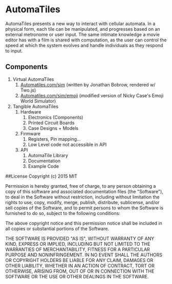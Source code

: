 # AutomaTiles
AutomaTiles presents a new way to interact with cellular automata. In a physical form, each tile can be manipulated, and progresses based on an external metronome or user input. The same intimate knowledge a movie editor has with a film is shared with computation, as the user can control the speed at which the system evolves and handle individuals as they respond to input.

## Components
1. Virtual AutomaTiles
    1. [Automatiles.com/sim](http://automatiles.com/sim) (written by Jonathan Bobrow, rendered w/ Two.js)
    2. [Automatiles.com/sim/emoji](http://automatiles.com/sim/emoji) (modified version of Nicky Case's Emoji World Simulator)
2. Tangible AutomaTiles
    1. Hardware
        1. Electronics (Components)
        2. Printed Circuit Boards
        3. Case Designs + Models
    2. Firmware
        1. Registers, Pin mapping...
        2. Low Level code not accessible in API
    3. API
        1. AutomaTile Library
        2. Documentation
        3. Example Code

##License
Copyright (c) 2015 MIT

Permission is hereby granted, free of charge, to any person obtaining a copy of this software and associated documentation files (the "Software"), to deal in the Software without restriction, including without limitation the rights to use, copy, modify, merge, publish, distribute, sublicense, and/or sell copies of the Software, and to permit persons to whom the Software is furnished to do so, subject to the following conditions:

The above copyright notice and this permission notice shall be included in all copies or substantial portions of the Software.

THE SOFTWARE IS PROVIDED "AS IS", WITHOUT WARRANTY OF ANY KIND, EXPRESS OR IMPLIED, INCLUDING BUT NOT LIMITED TO THE WARRANTIES OF MERCHANTABILITY, FITNESS FOR A PARTICULAR PURPOSE AND NONINFRINGEMENT. IN NO EVENT SHALL THE AUTHORS OR COPYRIGHT HOLDERS BE LIABLE FOR ANY CLAIM, DAMAGES OR OTHER LIABILITY, WHETHER IN AN ACTION OF CONTRACT, TORT OR OTHERWISE, ARISING FROM, OUT OF OR IN CONNECTION WITH THE SOFTWARE OR THE USE OR OTHER DEALINGS IN THE SOFTWARE.
